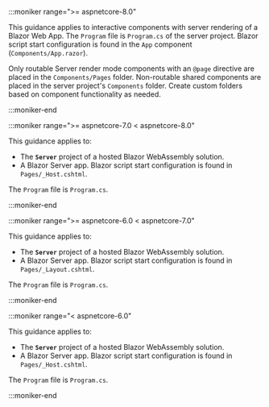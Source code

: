 :::moniker range=">= aspnetcore-8.0"

This guidance applies to interactive components with server rendering of a Blazor Web App. The `Program` file is `Program.cs` of the server project. Blazor script start configuration is found in the `App` component (`Components/App.razor`).

Only routable Server render mode components with an `@page` directive are placed in the `Components/Pages` folder. Non-routable shared components are placed in the server project's `Components` folder. Create custom folders based on component functionality as needed.

:::moniker-end

:::moniker range=">= aspnetcore-7.0 < aspnetcore-8.0"

This guidance applies to:

* The **`Server`** project of a hosted Blazor WebAssembly solution.
* A Blazor Server app. Blazor script start configuration is found in `Pages/_Host.cshtml`.

The `Program` file is `Program.cs`.

:::moniker-end

:::moniker range=">= aspnetcore-6.0 < aspnetcore-7.0"

This guidance applies to:

* The **`Server`** project of a hosted Blazor WebAssembly solution.
* A Blazor Server app. Blazor script start configuration is found in `Pages/_Layout.cshtml`.

The `Program` file is `Program.cs`.

:::moniker-end

:::moniker range="< aspnetcore-6.0"

This guidance applies to:

* The **`Server`** project of a hosted Blazor WebAssembly solution.
* A Blazor Server app. Blazor script start configuration is found in `Pages/_Host.cshtml`.

The `Program` file is `Program.cs`.

:::moniker-end

